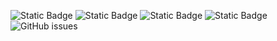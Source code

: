 ![Static Badge](https://img.shields.io/badge/blacklists-60-000000) ![Static Badge](https://img.shields.io/badge/blacklisted-3048356-cc0000) ![Static Badge](https://img.shields.io/badge/whitelisted-2242-00CC00) ![Static Badge](https://img.shields.io/badge/streaming_blacklist-28106-000000) ![GitHub issues](https://img.shields.io/github/issues/fabriziosalmi/blacklists)
